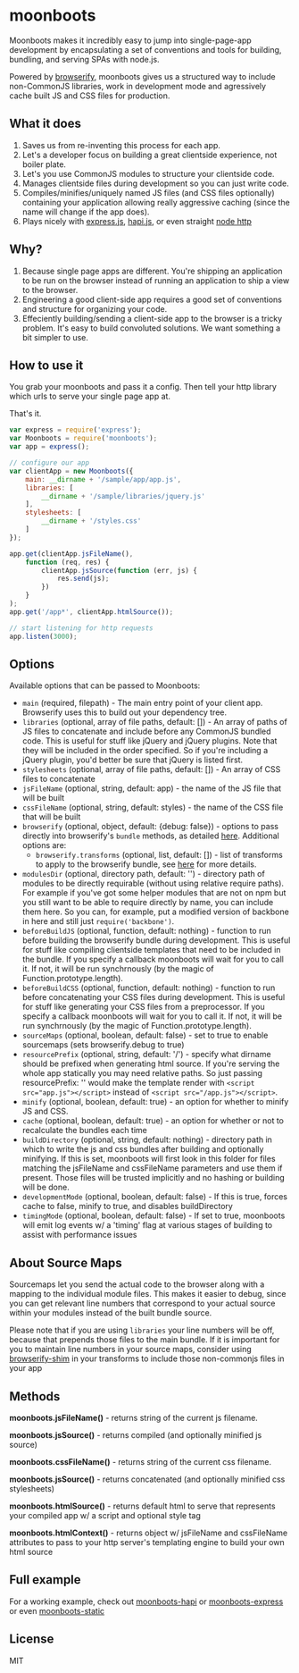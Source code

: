 # moonboots

Moonboots makes it incredibly easy to jump into single-page-app development by encapsulating a set of conventions and tools for building, bundling, and serving SPAs with node.js.

Powered by [browserify](http://browserify.org/), moonboots gives us a structured way to include non-CommonJS libraries, work in development mode and agressively cache built JS and CSS files for production.


## What it does

1. Saves us from re-inventing this process for each app.
1. Let's a developer focus on building a great clientside experience, not boiler plate.
1. Let's you use CommonJS modules to structure your clientside code.
1. Manages clientside files during development so you can just write code.
1. Compiles/minifies/uniquely named JS files (and CSS files optionally) containing your application allowing really aggressive caching (since the name will change if the app does).
1. Plays nicely with [express.js](http://expressjs.com), [hapi.js](http://hapijs.com), or even straight [node http](http://nodejs.org/api/http.html)

## Why?

1. Because single page apps are different. You're shipping an application to be run on the browser instead of running an application to ship a view to the browser.
1. Engineering a good client-side app requires a good set of conventions and structure for organizing your code.
1. Effeciently building/sending a client-side app to the browser is a tricky problem. It's easy to build convoluted solutions. We want something a bit simpler to use.


## How to use it

You grab your moonboots and pass it a config. Then tell your http library which urls to serve your single page app at.

That's it.

```js
var express = require('express');
var Moonboots = require('moonboots');
var app = express();

// configure our app
var clientApp = new Moonboots({
    main: __dirname + '/sample/app/app.js',
    libraries: [
        __dirname + '/sample/libraries/jquery.js'
    ],
    stylesheets: [
        __dirname + '/styles.css'
    ]
});

app.get(clientApp.jsFileName(),
    function (req, res) {
        clientApp.jsSource(function (err, js) {
            res.send(js);
        })
    }
);
app.get('/app*', clientApp.htmlSource());

// start listening for http requests
app.listen(3000);

```


## Options

Available options that can be passed to Moonboots:

- `main` (required, filepath) - The main entry point of your client app. Browserify uses this to build out your dependency tree.
- `libraries` (optional, array of file paths, default: []) - An array of paths of JS files to concatenate and include before any CommonJS bundled code. This is useful for stuff like jQuery and jQuery plugins. Note that they will be included in the order specified. So if you're including a jQuery plugin, you'd better be sure that jQuery is listed first.
- `stylesheets` (optional, array of file paths, default: []) - An array of CSS files to concatenate
- `jsFileName` (optional, string, default: app) - the name of the JS file that will be built
- `cssFileName` (optional, string, default: styles) - the name of the CSS file that will be built
- `browserify` (optional, object, default: {debug: false}) - options to pass directly into browserify's `bundle` methods, as detailed [here](https://github.com/substack/node-browserify#bbundleopts-cb). Additional options are:
  - `browserify.transforms` (optional, list, default: []) - list of transforms to apply to the browserify bundle, see [here](https://github.com/substack/node-browserify#btransformtr) for more details.
- `modulesDir` (optional, directory path, default: '') - directory path of modules to be directly requirable (without using relative require paths). For example if you've got some helper modules that are not on npm but you still want to be able to require directly by name, you can include them here. So you can, for example, put a modified version of backbone in here and still just `require('backbone')`.
- `beforeBuildJS` (optional, function, default: nothing) - function to run before building the browserify bundle during development. This is useful for stuff like compiling clientside templates that need to be included in the bundle. If you specify a callback moonboots will wait for you to call it. If not, it will be run synchrnously (by the magic of Function.prototype.length).
- `beforeBuildCSS` (optional, function, default: nothing) - function to run before concatenating your CSS files during development. This is useful for stuff like generating your CSS files from a preprocessor. If you specify a callback moonboots will wait for you to call it. If not, it will be run synchrnously (by the magic of Function.prototype.length).
- `sourceMaps` (optional, boolean, default: false) - set to true to enable sourcemaps (sets browserify.debug to true)
- `resourcePrefix` (optional, string, default: '/') - specify what dirname should be prefixed when generating html source. If you're serving the whole app statically you may need relative paths. So just passing resourcePrefix: '' would make the template render with `<script src="app.js"></script>` instead of `<script src="/app.js"></script>`.
- `minify` (optional, boolean, default: true) - an option for whether to minify JS and CSS.
- `cache` (optional, boolean, default: true) - an option for whether or not to recalculate the bundles each time
- `buildDirectory` (optional, string, default: nothing) - directory path in which to write the js and css bundles after building and optionally minifying.  If this is set, moonboots will first look in this folder for files matching the jsFileName and cssFileName parameters and use them if present. Those files will be trusted implicitly and no hashing or building will be done.
- `developmentMode` (optional, boolean, default: false) - If this is true, forces cache to false, minify to true, and disables buildDirectory
- `timingMode` (optional, boolean, default: false) - If set to true, moonboots will emit log events w/ a 'timing' flag at various stages of building to assist with performance issues

## About Source Maps

Sourcemaps let you send the actual code to the browser along with a mapping to the individual module files. This makes it easier to debug, since you can get relevant line numbers that correspond to your actual source within your modules instead of the built bundle source.

Please note that if you are using `libraries` your line numbers will be off, because that prepends those files to the main bundle.  If it is important for you to maintain line numbers in your source maps, consider using [browserify-shim](https://github.com/thlorenz/browserify-shim) in your transforms to include those non-commonjs files in your app

## Methods

**moonboots.jsFileName()** - returns string of the current js filename.

**moonboots.jsSource()** - returns compiled (and optionally minified js source)

**moonboots.cssFileName()** - returns string of the current css filename.

**moonboots.jsSource()** - returns concatenated (and optionally minified css stylesheets)

**moonboots.htmlSource()** - returns default html to serve that represents your compiled app w/ a script and optional style tag

**moonboots.htmlContext()** - returns object w/ jsFileName and cssFileName attributes to pass to your http server's templating engine to build your own html source


## Full example

For a working example, check out [moonboots-hapi](https://github.com/wraithgar/moonboots-hapi) or [moonboots-express](https://github.com/lukekarrys/moonboots-express) or even [moonboots-static](https://github.com/lukekarrys/moonboots-static)


## License

MIT
